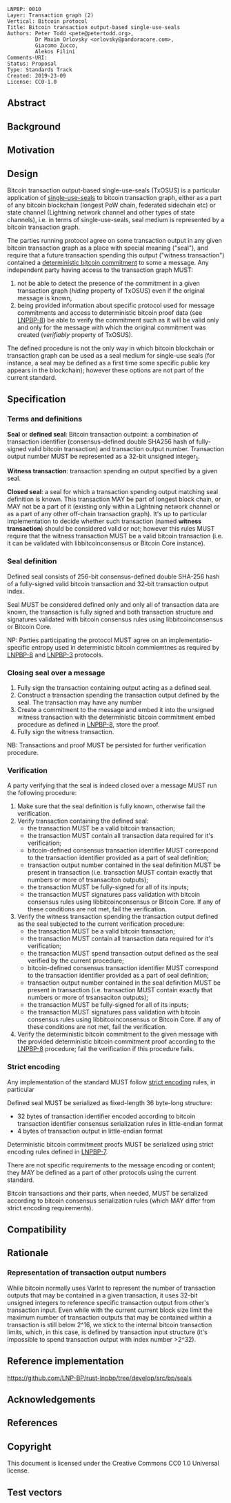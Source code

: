 ```
LNPBP: 0010
Layer: Transaction graph (2)
Vertical: Bitcoin protocol
Title: Bitcoin transaction output-based single-use-seals
Authors: Peter Todd <pete@petertodd.org>,
         Dr Maxim Orlovsky <orlovsky@pandoracore.com>,
         Giacomo Zucco,
         Alekos Filini
Comments-URI:
Status: Proposal
Type: Standards Track
Created: 2019-23-09
License: CC0-1.0
```

## Abstract

## Background

## Motivation

## Design

Bitcoin transaction output-based single-use-seals (TxOSUS) is a particular
application of [single-use-seals](lnpbp-0006.md) to bitcoin transaction graph,
either as a part of any bitcoin blockchain (longest PoW chain, federated
sidechain etc) or state channel (Lightning network channel and other types of
state channels), i.e. in terms of single-use-seals, seal medium is represented
by a bitcoin transaction graph.

The parties running protocol agree on some transaction output in any given
bitcoin transaction graph as a place with special meaning ("seal"), and require
that a future transaction spending this output ("witness transaction") contained
a [deterministic bitcoin commitment](lnpbp-0008.md) to some a message. Any
independent party having access to the transaction graph MUST:
1. not be able to detect the presence of the commitment in a given transaction
graph (*hiding* property of TxOSUS) even if the original message is known,
2. being provided information about specific protocol used for message
commitments and access to deterministic bitcoin proof data (see
[LNPBP-8](lnpbp-0008.md)) be able to verify the commitment such as it will be
valid only and only for the message with which the original commitment was
created (*verifiably* property of TxOSUS).

The defined procedure is not the only way in which bitcoin blockchain or
transaction graph can be used as a seal medium for single-use seals (for
instance, a seal may be defined as a first time some specific public key appears
in the blockchain); however these options are not part of the current standard.

## Specification

### Terms and definitions

**Seal** or **defined seal**: Bitcoin transaction outpoint: a combination of
transaction identifier (consensus-defined double SHA256 hash of fully-signed
valid bitcoin transaction) and transaction output number. Transaction output
number MUST be represented as a 32-bit unsigned
integer<sub>[1](#Representation-of-transaction-output-numbers)</sub>.

**Witness transaction**: transaction spending an output specified by a given
seal.

**Closed seal**: a seal for which a transaction spending output matching seal
definition is known. This transaction MAY be part of longest block chain, or
MAY not be a part of it (existing only within a Lightning network channel or as
a part of any other off-chain transaction graph). It's up to particular
implementation to decide whether such transaction (named **witness transaction**)
should be considered valid or not; however this rules MUST require that the
witness transaction MUST be a valid bitcoin transaction (i.e. it can be
validated with libbitcoinconsensus or Bitcoin Core instance).

### Seal definition

Defined seal consists of 256-bit consensus-defined double SHA-256 hash of a
fully-signed valid bitcoin transaction and 32-bit transaction output index.

Seal MUST be considered defined only and only all of transaction data are known,
the transaction is fully signed and both transaction structure and signatures
validated with bitcoin consensus rules using libbitcoinconsensus or Bitcoin
Core.

NP: Parties participating the protocol MUST agree on an implementatio-specific
entropy used in deterministic bitcoin commiemtnes as required by
[LNPBP-8](lnpbp-0008.md) and [LNPBP-3](lnpbp-0003.md) protocols.

### Closing seal over a message

1. Fully sign the transaction containing output acting as a defined seal.
2. Construct a transaction spending the transaction output defined by the seal.
   The transaction may have any number
3. Create a commitment to the message and embed it into the unsigned witness
   transaction with the deterministic bitcoin commitment embed procedure as
   defined in [LNPBP-8](lnpbp-0008.md), store the proof.
4. Fully sign the witness transaction.

NB: Transactions and proof MUST be persisted for further verification procedure.

### Verification

A party verifying that the seal is indeed closed over a message MUST run the
following procedure:
1. Make sure that the seal definition is fully known, otherwise fail the
   verification.
2. Verify transaction containing the defined seal:
    - the transaction MUST be a valid bitcoin transaction;
    - the transaction MUST contain all transaction data required for it's
      verification;
    - bitcoin-defined consensus transaction identifier MUST correspond to
      the transaction identifier provided as a part of seal definition;
    - transaction output number contained in the seal definition MUST be
      present in transaction (i.e. transaction MUST contain exactly that numbers
      or more of trsansaciton outputs);
    - the transaction MUST be fully-signed for all of its inputs;
    - the transaction MUST signatures pass validation with bitcoin consensus
      rules using libbitcoinconsensus or Bitcoin Core.
   If any of these conditions are not met, fail the verification.
3. Verify the witness transaction spending the transaction output defined as
   the seal subjected to the current verification procedure:
   - the transaction MUST be a valid bitcoin transaction;
   - the transaction MUST contain all transaction data required for it's
     verification;
   - the transaction MUST spend transaction output defined as the seal
     verified by the current procedure;
   - bitcoin-defined consensus transaction identifier MUST correspond to
     the transaction identifier provided as a part of seal definition;
   - transaction output number contained in the seal definition MUST be
     present in transaction (i.e. transaction MUST contain exactly that numbers
     or more of trsansaciton outputs);
   - the transaction MUST be fully-signed for all of its inputs;
   - the transaction MUST signatures pass validation with bitcoin consensus
     rules using libbitcoinconsensus or Bitcoin Core.
   If any of these conditions are not met, fail the verification.
4. Verify the deterministic bitcoin commitment to the given message with the
   provided deterministic bitcoin commitment proof according to the
   [LNPBP-8](lnpbp-0008.md) procedure; fail the verification if this procedure
   fails.

### Strict encoding

Any implementation of the standard MUST follow [strict encoding](lnpbp-0007.md)
rules, in particular

Defined seal MUST be serialized as fixed-length 36 byte-long structure:
- 32 bytes of transaction identifier encoded according to bitcoin transaction
  identifier consensus serialization rules in little-endian format
- 4 bytes of transaction output in little-endian format

Deterministic bitcoin commitment proofs MUST be serialized using strict encoding
rules defined in [LNPBP-7](lnpbp-0007.md).

There are not specific requirements to the message encoding or content; they
MAY be defined as a part of other protocols using the current standard.

Bitcoin transactions and their parts, when needed, MUST be serialized according
to bitcoin consensus serialization rules (which MAY differ from strict encoding
requirements).

## Compatibility

## Rationale

### Representation of transaction output numbers

While bitcoin normally uses VarInt to represent the number of transaction
outputs that may be contained in a given transaction, it uses 32-bit unsigned
integers to reference specific transaction output from other's transaction
input. Even while with the current current block size limit the maximum number
of transaction outputs that may be contained within a transaction is still below
2^16, we stick to the internal bitcoin transaction limits, which, in this case,
is defined by transaction input structure (it's impossible to spend transaction
output with index number >2^32).

## Reference implementation

<https://github.com/LNP-BP/rust-lnpbp/tree/develop/src/bp/seals>

## Acknowledgements

## References

## Copyright

This document is licensed under the Creative Commons CC0 1.0 Universal license.

## Test vectors
